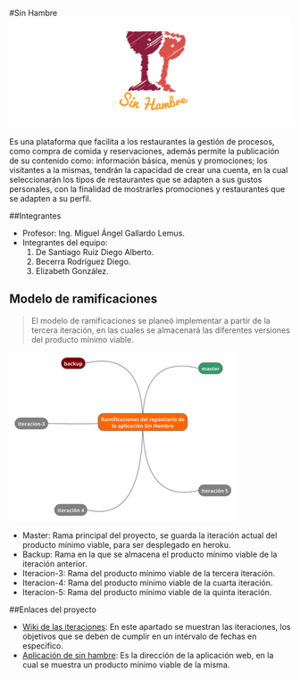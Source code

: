 #Sin Hambre
![sin hambre logo](https://raw.githubusercontent.com/captaincode0/NegociosElectronicos/master/img/banners/bannergit.jpg)

Es una plataforma que facilita a los restaurantes la gestión de procesos, como compra de comida y reservaciones, además permite la publicación de su contenido como: información básica, menús y promociones; los visitantes a la mismas, tendrán la capacidad de crear una cuenta, en la cual seleccionarán los tipos de restaurantes que se adapten a sus gustos personales, con la finalidad de mostrarles promociones y restaurantes que se adapten a su perfil.

##Integrantes

* Profesor: Ing. Miguel Ángel Gallardo Lemus.
* Integrantes del equipo:
    1. De Santiago Ruiz Diego Alberto.
    2. Becerra Rodríguez Diego.
    3. Elizabeth González.

## Modelo de ramificaciones
> El modelo de ramificaciones se planeó implementar a partir de la tercera iteración, en las cuales se almacenará las diferentes versiones del producto mínimo viable.

![branch model image](https://raw.githubusercontent.com/captaincode0/NegociosElectronicos/master/img/snapshots/branchmodel.png)

* Master: Rama principal del proyecto, se guarda la iteración actual del producto mínimo viable, para ser desplegado en heroku.
* Backup: Rama en la que se almacena el producto mínimo viable de la iteración anterior.
* Iteracion-3: Rama del producto mínimo viable de la tercera iteración.
* Iteracion-4: Rama del producto mínimo viable de la cuarta iteración.
* Iteracion-5: Rama del producto mínimo viable de la quinta iteración.

##Enlaces del proyecto
* [Wiki de las iteraciones](https://github.com/captaincode0/NegociosElectronicos/wiki): En este apartado se muestran las iteraciones, los objetivos que se deben de cumplir en un intérvalo de fechas en específico.
* [Aplicación de sin hambre](http://sinhambre.herokuapp.com/): Es la dirección de la aplicación web, en la cual se muestra un producto mínimo viable de la misma.
